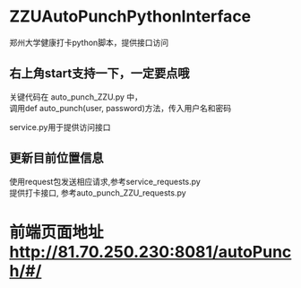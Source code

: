 # ZZUAutoPunchPythonInterface
郑州大学健康打卡python脚本，提供接口访问

## 右上角start支持一下，一定要点哦
 关键代码在 auto_punch_ZZU.py 中，  
 调用def auto_punch(user, password)方法，传入用户名和密码

service.py用于提供访问接口


## 更新目前位置信息
使用request包发送相应请求,参考service_requests.py  
提供打卡接口, 参考auto_punch_ZZU_requests.py

# 前端页面地址 http://81.70.250.230:8081/autoPunch/#/
